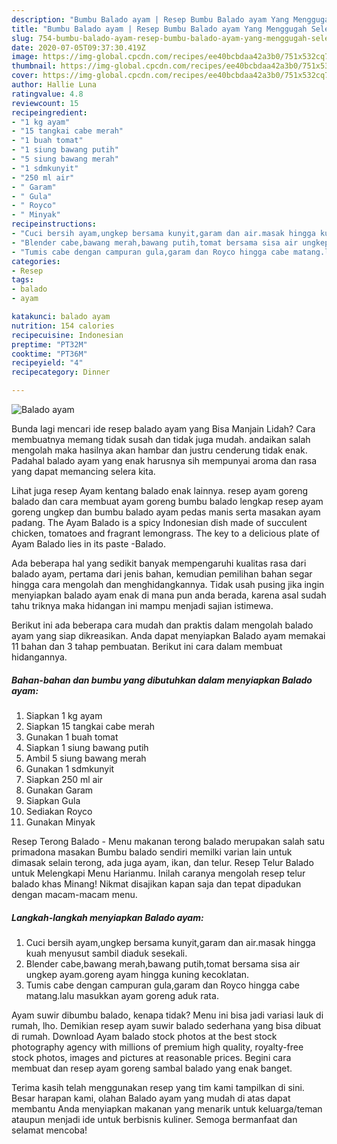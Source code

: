 ```yaml
---
description: "Bumbu Balado ayam | Resep Bumbu Balado ayam Yang Menggugah Selera"
title: "Bumbu Balado ayam | Resep Bumbu Balado ayam Yang Menggugah Selera"
slug: 754-bumbu-balado-ayam-resep-bumbu-balado-ayam-yang-menggugah-selera
date: 2020-07-05T09:37:30.419Z
image: https://img-global.cpcdn.com/recipes/ee40bcbdaa42a3b0/751x532cq70/balado-ayam-foto-resep-utama.jpg
thumbnail: https://img-global.cpcdn.com/recipes/ee40bcbdaa42a3b0/751x532cq70/balado-ayam-foto-resep-utama.jpg
cover: https://img-global.cpcdn.com/recipes/ee40bcbdaa42a3b0/751x532cq70/balado-ayam-foto-resep-utama.jpg
author: Hallie Luna
ratingvalue: 4.8
reviewcount: 15
recipeingredient:
- "1 kg ayam"
- "15 tangkai cabe merah"
- "1 buah tomat"
- "1 siung bawang putih"
- "5 siung bawang merah"
- "1 sdmkunyit"
- "250 ml air"
- " Garam"
- " Gula"
- " Royco"
- " Minyak"
recipeinstructions:
- "Cuci bersih ayam,ungkep bersama kunyit,garam dan air.masak hingga kuah menyusut sambil diaduk sesekali."
- "Blender cabe,bawang merah,bawang putih,tomat bersama sisa air ungkep ayam.goreng ayam hingga kuning kecoklatan."
- "Tumis cabe dengan campuran gula,garam dan Royco hingga cabe matang.lalu masukkan ayam goreng aduk rata."
categories:
- Resep
tags:
- balado
- ayam

katakunci: balado ayam 
nutrition: 154 calories
recipecuisine: Indonesian
preptime: "PT32M"
cooktime: "PT36M"
recipeyield: "4"
recipecategory: Dinner

---
```



![Balado ayam](https://img-global.cpcdn.com/recipes/ee40bcbdaa42a3b0/751x532cq70/balado-ayam-foto-resep-utama.jpg)

Bunda lagi mencari ide resep balado ayam yang Bisa Manjain Lidah? Cara membuatnya memang tidak susah dan tidak juga mudah. andaikan salah mengolah maka hasilnya akan hambar dan justru cenderung tidak enak. Padahal balado ayam yang enak harusnya sih mempunyai aroma dan rasa yang dapat memancing selera kita.

Lihat juga resep Ayam kentang balado enak lainnya. resep ayam goreng balado dan cara membuat ayam goreng bumbu balado lengkap resep ayam goreng ungkep dan bumbu balado ayam pedas manis serta masakan ayam padang. The Ayam Balado is a spicy Indonesian dish made of succulent chicken, tomatoes and fragrant lemongrass. The key to a delicious plate of Ayam Balado lies in its paste -Balado.

Ada beberapa hal yang sedikit banyak mempengaruhi kualitas rasa dari balado ayam, pertama dari jenis bahan, kemudian pemilihan bahan segar hingga cara mengolah dan menghidangkannya. Tidak usah pusing jika ingin menyiapkan balado ayam enak di mana pun anda berada, karena asal sudah tahu triknya maka hidangan ini mampu menjadi sajian istimewa.


Berikut ini ada beberapa cara mudah dan praktis dalam mengolah balado ayam yang siap dikreasikan. Anda dapat menyiapkan Balado ayam memakai 11 bahan dan 3 tahap pembuatan. Berikut ini cara dalam membuat hidangannya.

<!--inarticleads1-->

##### Bahan-bahan dan bumbu yang dibutuhkan dalam menyiapkan Balado ayam:

1. Siapkan 1 kg ayam
1. Siapkan 15 tangkai cabe merah
1. Gunakan 1 buah tomat
1. Siapkan 1 siung bawang putih
1. Ambil 5 siung bawang merah
1. Gunakan 1 sdmkunyit
1. Siapkan 250 ml air
1. Gunakan  Garam
1. Siapkan  Gula
1. Sediakan  Royco
1. Gunakan  Minyak


Resep Terong Balado - Menu makanan terong balado merupakan salah satu primadona masakan Bumbu balado sendiri memilki varian lain untuk dimasak selain terong, ada juga ayam, ikan, dan telur. Resep Telur Balado untuk Melengkapi Menu Harianmu. Inilah caranya mengolah resep telur balado khas Minang! Nikmat disajikan kapan saja dan tepat dipadukan dengan macam-macam menu. 

<!--inarticleads2-->

##### Langkah-langkah menyiapkan Balado ayam:

1. Cuci bersih ayam,ungkep bersama kunyit,garam dan air.masak hingga kuah menyusut sambil diaduk sesekali.
1. Blender cabe,bawang merah,bawang putih,tomat bersama sisa air ungkep ayam.goreng ayam hingga kuning kecoklatan.
1. Tumis cabe dengan campuran gula,garam dan Royco hingga cabe matang.lalu masukkan ayam goreng aduk rata.


Ayam suwir dibumbu balado, kenapa tidak? Menu ini bisa jadi variasi lauk di rumah, lho. Demikian resep ayam suwir balado sederhana yang bisa dibuat di rumah. Download Ayam balado stock photos at the best stock photography agency with millions of premium high quality, royalty-free stock photos, images and pictures at reasonable prices. Begini cara membuat dan resep ayam goreng sambal balado yang enak banget. 

Terima kasih telah menggunakan resep yang tim kami tampilkan di sini. Besar harapan kami, olahan Balado ayam yang mudah di atas dapat membantu Anda menyiapkan makanan yang menarik untuk keluarga/teman ataupun menjadi ide untuk berbisnis kuliner. Semoga bermanfaat dan selamat mencoba!
